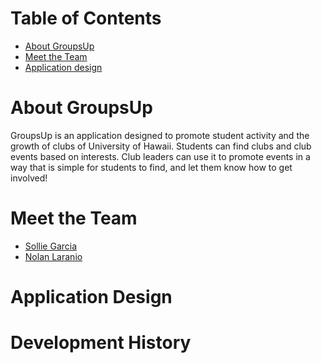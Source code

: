 # Table of Contents

* [About GroupsUp](#about-groupsup)
* [Meet the Team](#meet-the-team)
* [Application design](#application-design)

# About GroupsUp

GroupsUp is an application designed to promote student activity and the growth of clubs of University of Hawaii. Students can find clubs and club events based on interests. Club leaders can use it to promote events in a way that is simple for students to find, and let them know how to get involved! 

# Meet the Team

* [Sollie Garcia]()
* [Nolan Laranio](wwww.nlaranio.github.io)

# Application Design

# Development History
